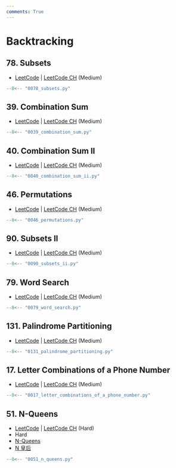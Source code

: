 ```yaml
---
comments: True
---
```


# Backtracking

## 78. Subsets

-   [LeetCode](https://leetcode.com/problems/subsets/) | [LeetCode CH](https://leetcode.cn/problems/subsets/) (Medium)

```python
--8<-- "0078_subsets.py"
```

## 39. Combination Sum

-   [LeetCode](https://leetcode.com/problems/combination-sum/) | [LeetCode CH](https://leetcode.cn/problems/combination-sum/) (Medium)

```python
--8<-- "0039_combination_sum.py"
```

## 40. Combination Sum II

-   [LeetCode](https://leetcode.com/problems/combination-sum-ii/) | [LeetCode CH](https://leetcode.cn/problems/combination-sum-ii/) (Medium)

```python
--8<-- "0040_combination_sum_ii.py"
```

## 46. Permutations

-   [LeetCode](https://leetcode.com/problems/permutations/) | [LeetCode CH](https://leetcode.cn/problems/permutations/) (Medium)

```python
--8<-- "0046_permutations.py"
```

## 90. Subsets II

-   [LeetCode](https://leetcode.com/problems/subsets-ii/) | [LeetCode CH](https://leetcode.cn/problems/subsets-ii/) (Medium)

```python
--8<-- "0090_subsets_ii.py"
```

## 79. Word Search

-   [LeetCode](https://leetcode.com/problems/word-search/) | [LeetCode CH](https://leetcode.cn/problems/word-search/) (Medium)

```python
--8<-- "0079_word_search.py"
```

## 131. Palindrome Partitioning

-   [LeetCode](https://leetcode.com/problems/palindrome-partitioning/) | [LeetCode CH](https://leetcode.cn/problems/palindrome-partitioning/) (Medium)

```python
--8<-- "0131_palindrome_partitioning.py"
```

## 17. Letter Combinations of a Phone Number

-   [LeetCode](https://leetcode.com/problems/letter-combinations-of-a-phone-number/) | [LeetCode CH](https://leetcode.cn/problems/letter-combinations-of-a-phone-number/) (Medium)

```python
--8<-- "0017_letter_combinations_of_a_phone_number.py"
```

## 51. N-Queens

-   [LeetCode](https://leetcode.com/problems/n-queens/) | [LeetCode CH](https://leetcode.cn/problems/n-queens/) (Hard)
- Hard
- [N-Queens](https://leetcode.com/problems/n-queens/)
- [N 皇后](https://leetcode.cn/problems/n-queens/)

```python
--8<-- "0051_n_queens.py"
```
